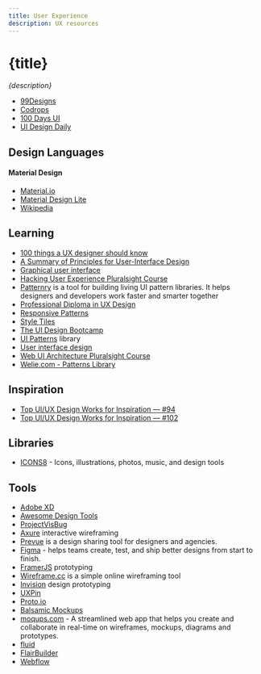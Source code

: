 ```yaml
---
title: User Experience
description: UX resources
---
```


# {title}

*{description}*


- [99Designs](https://99designs.com/)
- [Codrops](http://tympanus.net/codrops/)
- [100 Days UI](http://www.100daysui.com/)
- [UI Design Daily](https://uidesigndaily.com/)

## Design Languages

#### Material Design

- [Material.io](https://material.io)
- [Material Design Lite](http://www.getmdl.io/started/index.html)
- [Wikipedia](https://en.wikipedia.org/wiki/Material_Design)


## Learning

- [100 things a UX designer should know](https://learnui.design/blog/100-things-ux-ui-designer-know.html)
- [A Summary of Principles for User-Interface Design](http://www.sylvantech.com/~talin/projects/ui_design.html)
- [Graphical user interface](https://en.wikipedia.org/wiki/Graphical_user_interface)
- [Hacking User Experience Pluralsight Course](http://www.pluralsight.com/courses/hacking-user-experience)
- [Patternry](http://patternry.com/) is a tool for building living UI pattern libraries. It helps designers and developers work faster and smarter together
- [Professional Diploma in UX Design](https://www.uxdesigninstitute.com/landing-page/learn-ux-design-online-diploma-ab)
- [Responsive Patterns](https://responsivedesign.is/patterns)
- [Style Tiles](http://styletil.es/)
- [The UI Design Bootcamp](https://scrimba.com/g/gdesignbootcamp)
- [UI Patterns](http://ui-patterns.com/) library
- [User interface design](https://en.wikipedia.org/wiki/User_interface_design)
- [Web UI Architecture Pluralsight Course](http://www.pluralsight.com/courses/web-ui-architecture)
- [Welie.com - Patterns Library](http://welie.com/)

## Inspiration

- [Top UI/UX Design Works for Inspiration — #94](https://uxplanet.org/top-ui-ux-design-inspiration-94-cfbfb2c7c9ad)
- [Top UI/UX Design Works for Inspiration — #102](https://uxplanet.org/top-ui-ux-design-inspiration-102-a2966ee01069)

## Libraries

- [ICONS8](https://icons8.com/) - Icons, illustrations, photos, music, and design tools

## Tools

- [Adobe XD](https://www.adobe.com/fi/products/xd.html)
- [Awesome Design Tools](https://github.com/LisaDziuba/Awesome-Design-Tools)
- [ProjectVisBug](https://github.com/GoogleChromeLabs/ProjectVisBug)
- [Axure](http://www.axure.com/) interactive wireframing
- [Prevue](https://prevue.it/) is a design sharing tool for designers and agencies.
- [Figma](https://www.figma.com/) - helps teams create, test, and ship better designs from start to finish.
- [FramerJS](http://framerjs.com/) prototyping
- [Wireframe.cc](https://wireframe.cc/) is a simple online wireframing tool
- [Invision](http://www.invisionapp.com/) design prototyping
- [UXPin](https://www.uxpin.com/)
- [Proto.io](https://proto.io/)
- [Balsamic Mockups](https://balsamiq.com/products/mockups/)
- [moqups.com](https://moqups.com/) - A streamlined web app that helps you create and collaborate in real-time on wireframes, mockups, diagrams and prototypes.
- [fluid](https://www.fluidui.com/)
- [FlairBuilder](http://flairbuilder.com/)
- [Webflow](https://flexbox.webflow.com/)

